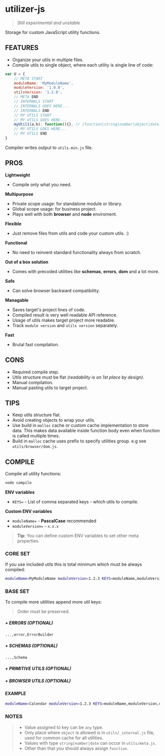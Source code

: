 # utilizer-js
>*Still experimental and unstable*

Storage for custom JavaScript utility functions.

## FEATURES

- Organize your utils in multiple files.
- Compile utils to single object, where each utility is single line of code:

```javascript
var U = {
    // META START
    moduleName: 'MyModuleName',
    moduleVersion: '1.0.0',
    utilsVersion: '1.2.0',
    // META END
    // INTERNALS START
    // INTERNALS GOES HERE...
    // INTERNALS END
    // MY UTILS START
    // MY UTILS GOES HERE...
    myUtil1(a,b): function(){}, // (function|string|number|object|date)
    // MY UTILS GOES HERE...
    // MY UTILS END
}
```

Compiler writes output to `utils.min.js` file.

## PROS
**Lightweight**
- Compile only what you need.

**Multipurpose**
- Private scope usage: for standalone module or library.
- Global scope usage: for business project.
- Plays well with both **browser** and **node** enviroment.

**Flexible**
- Just remove files from utils and code your custom utils. :)

**Functional**
- No need to reinvent standard functionality always from scratch.

**Out of a box solution**
- Comes with precoded utilities like **schemas**, **errors**, **dom** and a lot more.

**Safe**
- Can solve browser backward compatibility.

**Managable**
- Saves target's project lines of code.
- Compiled result is very well readable API reference.
- Usage of utils makes target project more readable.
- Track `module version` and `utils version` separately.

**Fast**
- Brutal fast compilation.

## CONS
- Required compile step.
- Utils structure must be flat *(readability is on 1st place by design)*.
- Manual compilation.
- Manual pasting utils to target project.

## TIPS
- Keep utils structure flat.
- Avoid creating objects to wrap your utils.
- Use build in `malloc` cache or custom cache implementation to store data. This makes data available inside function body even when function is called multiple times.
- Build in `malloc` cache uses prefix to specify utilities group. e.g see `utils/browser/dom.js`.

## COMPILE
Compile all utility functions:
```bash
node compile
```
**ENV variables**
- `KEYS=` - List of comma separated keys - which utils to compile.

**Custom ENV variables**
- `moduleName=` - **PascalCase** recommended
- `moduleVersion=` - `x.x.x`
> **Tip:** You can define custom ENV variables to set other meta properties.

### CORE SET
If you use included utils this is total minimum which must be always compiled:
```bash
moduleName=MyModuleName moduleVersion=1.2.3 KEYS=moduleName,moduleVersion,utilsVersion,utilsCompileCMD,__cache,malloc,toDebugStr,logDebug,logWarn,log node compile
```

### BASE SET
To compile more utilities append more util keys:
> Order must be preserved.
##### \+ ERRORS (OPTIONAL)
```
...,error,ErrorBuilder
```
##### \+ SCHEMAS *(OPTIONAL)*
```
...,Schema
```
##### \+ PRIMITIVE UTILS *(OPTIONAL)*
##### \+ BROWSER UTILS *(OPTIONAL)*

#### EXAMPLE
```bash
moduleName=Calendar moduleVersion=1.2.3 KEYS=moduleName,moduleVersion,utilsVersion,utilsCompileCMD,__cache,malloc,toDebugStr,logDebug,logWarn,log,error,ErrorBuilder,Schema node compile
```

### NOTES
> - Value assigned to key can be `any` type.  
> - Only place where `object` is allowed is in `utils/_internal.js` file, used for common cache for all utilities.
> - Values with type `string|number|date` can occur in `utils/meta.js`.
> - Other than that you should always assign `function`.
